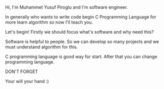 Hi,
I'm Muhammet Yusuf Piroglu and I'm software engineer.

In generally who wants to write code begin C Programming Language for more learn algorithm so now I'll teach you.

Let's begin!
Firstly we should focus what's software and why need this?

Software is helpful to people. So we can develop so many projects and we must understand algorithm for this.

C programming language is good way for start. After that you can change programming language.

DON'T FORGET

Your will your hand :)
